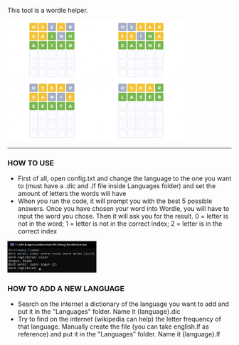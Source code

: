 This tool is a wordle helper.

<img src="./img/1.png" width="200"/><img src="./img/2.png" width="200"/>
<img src="./img/3.png" width="200"/><img src="./img/4.png" width="200"/>

---

### HOW TO USE
- First of all, open config.txt and change the language to the one you want to (must have a .dic and .lf file inside Languages folder) and set the amount of letters the words will have
- When you run the code, it will prompt you with the best 5 possible answers. Once you have chosen your word into Wordle, you will have to input the word you chose. Then it will ask you for the result. 0 = letter is not in the word; 1 = letter is not in the correct index; 2 = letter is in the correct index
<img src="./img/example.png" width="200"/>

### HOW TO ADD A NEW LANGUAGE
- Search on the internet a dictionary of the language you want to add and put it in the "Languages" folder. Name it {language}.dic
- Try to find on the internet (wikipedia can help) the letter frequency of that language. Manually create the file (you can take english.lf as reference) and put it in the "Languages" folder. Name it {language}.lf
